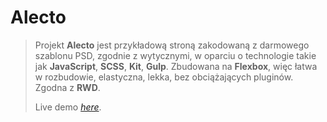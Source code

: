 # Alecto

> Projekt **Alecto** jest przykładową stroną zakodowaną z darmowego szablonu PSD, zgodnie z wytycznymi, w oparciu o technologie takie jak **JavaScript**, **SCSS**, **Kit**, **Gulp**. Zbudowana na **Flexbox**, więc łatwa w rozbudowie, elastyczna, lekka, bez obciążających pluginów. Zgodna z **RWD**.
>
> Live demo [_here_](https://b7atis.github.io/Alecto_Page/).
